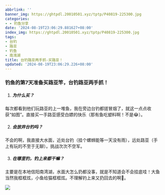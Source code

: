 ```yaml
---
abbrlink: ''
banner_img: https://ghtpdl.20010501.xyz/tptp/P40819-225300.jpg
categories:
- - 钓鱼分享
date: '2024-08-19T23:06:29.881627+08:00'
index_img: https://ghtpdl.20010501.xyz/tptp/P40819-225300.jpg
tags:
- 台钓
- 路亚
- 钓鱼
- 南湾湖
title: 台钓路亚两手抓-买路亚！
updated: '2024-08-19T23:06:29.226+08:00'
---
```

### 钓鱼的第7天准备买路亚竿，台钓路亚两手抓！

1. ##### 为什么买？

每次都看到他们玩路亚的上一堆鱼，我在旁边台钓都搓冒烟了，就这一点点收获“如图”。直接买一手路亚感受白嫖的快乐（那有鱼吃塑料啊！不是😂）。

2. ##### 会放弃台钓吗？

不会的啊，我直接大水面，近处台钓（挂个螺蛳能等一天没有雨），远处路亚（手上有玩的不至于无聊）。挑战次次不空军。

3. ##### 在哪里钓，钓上来都干嘛？

主要是在本地信阳南湾湖，水面大怎么扔都没事，就是不知道会不会挂底哇！大鱼当然我框框炫，小鱼给猫框框炫。不理解钓上来又扔回去的啊🌝。

![]()![]()![](https://ghtpdl.20010501.xyz/tptp/P40819-225300.jpg)
